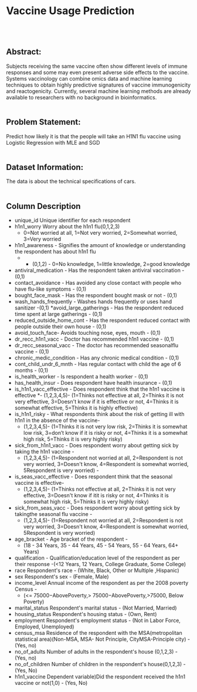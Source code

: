 # **Vaccine Usage Prediction**
<br><br>
## **Abstract:**<br>
Subjects receiving the same vaccine often show different levels of immune responses
and some may even present adverse side effects to the vaccine. Systems vaccinology can
combine omics data and machine learning techniques to obtain highly predictive
signatures of vaccine immunogenicity and reactogenicity. Currently, several machine
learning methods are already available to researchers with no background in
bioinformatics.
<br><br>
## **Problem Statement:** <br>
Predict how likely it is that the people will take an H1N1 flu vaccine using Logistic
Regression with MLE and SGD
<br><br>
## **Dataset Information:** <br>
The data is about the technical specifications of cars.
<br><br>
## **Column Description** <br>
* unique_id Unique identifier for each respondent
* h1n1_worry Worry about the h1n1 flu(0,1,2,3)
  * 0=Not worried at all, 1=Not very worried, 2=Somewhat worried, 3=Very worried
* h1n1_awareness - Signifies the amount of knowledge or understanding the respondent has about h1n1 flu
    * - (0,1,2) - 0=No knowledge, 1=little knowledge, 2=good knowledge
* antiviral_medication - Has the respondent taken antiviral vaccination - (0,1)
* contact_avoidance - Has avoided any close contact with people who have flu-like symptoms - (0,1)
* bought_face_mask -  Has the respondent bought mask or not - (0,1)
* wash_hands_frequently - Washes hands frequently or uses hand sanitizer -(0,1)
*avoid_large_gatherings - Has the respondent reduced time spent at large gatherings - (0,1)
* reduced_outside_home_cont - Has the respondent reduced contact with people outside their own house - (0,1)
* avoid_touch_face-  Avoids touching nose, eyes, mouth - (0,1)
* dr_recc_h1n1_vacc - Doctor has recommended h1n1 vaccine - (0,1)
* dr_recc_seasonal_vacc - The doctor has recommended seasonalflu vaccine - (0,1)
* chronic_medic_condition - Has any chronic medical condition - (0,1)
* cont_child_undr_6_mnth - Has regular contact with child the age of 6 months - (0,1)
* is_health_worker - Is respondent a health worker - (0,1)
* has_health_insur - Does respondent have health insurance - (0,1)
* is_h1n1_vacc_effective - Does respondent think that the h1n1 vaccine is
effective
  *- (1,2,3,4,5)- (1=Thinks not effective at all, 2=Thinks it is not very effective, 3=Doesn't know if it  is effective or not, 4=Thinks it is somewhat effective, 5=Thinks it is highly effective)
* is_h1n1_risky -  What respondents think about the risk of getting ill with h1n1 in the absence of the vaccine-
  * (1,2,3,4,5)- (1=Thinks it is not very low risk, 2=Thinks it is somewhat low risk, 3=don’t know if it is risky or not, 4=Thinks it is a somewhat high risk, 5=Thinks it is very highly risky)
* sick_from_h1n1_vacc - Does respondent worry about getting sick by taking
the h1n1 vaccine -
  * (1,2,3,4,5)- (1=Respondent not worried at all, 2=Respondent is not very worried, 3=Doesn't know, 4=Respondent is somewhat worried, 5Respondent is very worried) -
* is_seas_vacc_effective - Does respondent think that the seasonal vaccine is effective-
    * (1,2,3,4,5)- (1=Thinks not effective at all, 2=Thinks it is not very effective, 3=Doesn't know if itit is risky or not, 4=Thinks it is somewhat high risk, 5=Thinks it is very highly risky)
* sick_from_seas_vacc - Does respondent worry about getting sick by takingthe seasonal flu vaccine -
    * (1,2,3,4,5)- (1=Respondent not worried at all, 2=Respondent is not very worried, 3=Doesn't know, 4=Respondent is somewhat worried, 5Respondent is very worried)
* age_bracket - Age bracket of the respondent -
  * (18 - 34 Years, 35 - 44 Years, 45 - 54 Years, 55 - 64 Years, 64+ Years)
* qualification - Qualification/education level of the respondent as per their response -(<12 Years, 12 Years, College Graduate, Some College)
* race Respondent's race - (White, Black, Other or Multiple ,Hispanic)
* sex Respondent's sex - (Female, Male)
* income_level Annual income of the respondent as per the 2008 poverty Census -
   * (<= 75000−AbovePoverty,> 75000−AbovePoverty,>75000, Below Poverty)
* marital_status Respondent's marital status - (Not Married, Married)
* housing_status Respondent's housing status - (Own, Rent)
* employment Respondent's employment status - (Not in Labor Force, Employed, Unemployed) 
* census_msa Residence of the respondent with the MSA(metropolitan statistical area)(Non-MSA, MSA- Not Principle, CityMSA-Principle city) - (Yes, no)
* no_of_adults Number of adults in the respondent's house (0,1,2,3) - (Yes, no)
* no_of_children Number of children in the respondent's house(0,1,2,3) - (Yes, No)
* h1n1_vaccine Dependent variable)Did the respondent received the h1n1 vaccine or not(1,0) - (Yes, No)
